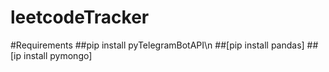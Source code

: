 # leetcodeTracker
#Requirements
##pip install pyTelegramBotAPI\n
##[pip install pandas]
##[ip install pymongo]

